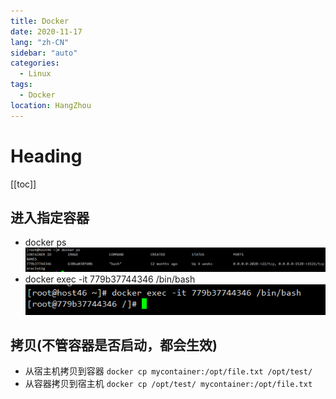 ```yaml
---
title: Docker
date: 2020-11-17
lang: "zh-CN"
sidebar: "auto"
categories:
  - Linux
tags:
  - Docker
location: HangZhou
---
```


# Heading

[[toc]]

## 进入指定容器

- docker ps
  ![](/docker1.png)
- docker exec -it 779b37744346 /bin/bash
  ![](/docker2.png)

## 拷贝(不管容器是否启动，都会生效)
- 从宿主机拷贝到容器
`docker cp mycontainer:/opt/file.txt /opt/test/`
- 从容器拷贝到宿主机
`docker cp /opt/test/ mycontainer:/opt/file.txt`